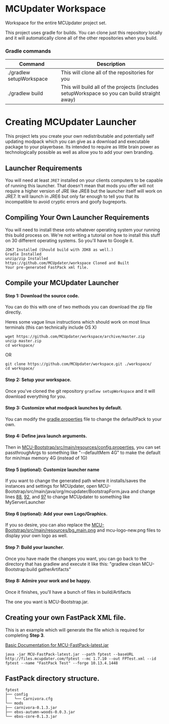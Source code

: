 # MCUpdater Workspace

Workspace for the entire MCUpdater project set.

This project uses gradle for builds.  You can clone just this repository locally and it will automatically clone all of the other repositories when you build.

### Gradle commands

Command | Description
------- | -----------
./gradlew setupWorkspace | This will clone all of the repositories for you
./gradlew build | This will build all of the projects (includes setupWorkspace so you can build straight away)

# Creating MCUpdater Launcher
This project lets you create your own redistributable and potentially self updating modpack which you can give as a download and executable package to your playerbase.  Its intended to require as little brain power as technologically possible as well as allow you to add your own branding.

## Launcher Requirements
You will need at least `JRE7` installed on your clients computers to be capable of running this launcher.  That doesn't mean that mods you offer will not require a higher version of JRE like JRE8 but the launcher itself will work on JRE7.  It will launch in JRE6 but only far enough to tell you that its incompatible to avoid cryptic errors and goofy bugreports.

## Compiling Your Own Launcher Requirements
You will need to install these onto whatever operating system your running this build process on.  We're not writing a tutorial on how to install this stuff on 30 different operating systems.  So you'll have to Google it.

    JDK7 Installed (Should build with JDK8 as well.)
    Gradle Installed
    unzip/zip Installed
    https://github.com/MCUpdater/workspace Cloned and Built
    Your pre-generated FastPack xml file.

## Compile your MCUpdater Launcher

#### Step 1: Download the source code.
You can do this with one of two methods you can download the zip file directly.

Heres some vague linux instructions which should work on most linux terminals (this can technically include OS X)

    wget https://github.com/MCUpdater/workspace/archive/master.zip
    unzip master.zip
    cd workspace/

OR

    git clone https://github.com/MCUpdater/workspace.git ./workspace/
    cd workspace/


#### Step 2: Setup your workspace.
Once you've cloned the git repository `gradlew setupWorkspace` and it will download everything for you.


#### Step 3: Customize what modpack launches by default.
You can modify the [gradle.properties](https://github.com/MCUpdater/workspace/blob/master/gradle.properties) file to change the defaultPack to your own.

#### Step 4: Define java launch arguments.
Then in [MCU-Bootstrap/src/main/resources/config.properties](https://github.com/MCUpdater/MCU-Bootstrap/blob/master/src/main/resources/config.properties#L5), you can set passthroughArgs to something like "--defaultMem 4G" to make the default for min/max memory 4G (instead of 1G)

#### Step 5 (optional): Customize launcher name
If you want to change the generated path where it installs/saves the instances and settings for MCUpdater, open MCU-Bootstrap/src/main/java/org/mcupdater/BootstrapForm.java and change lines [88](https://github.com/MCUpdater/MCU-Bootstrap/blob/master/src/main/java/org/mcupdater/BootstrapForm.java#L77), [92](https://github.com/MCUpdater/MCU-Bootstrap/blob/master/src/main/java/org/mcupdater/BootstrapForm.java#L81), and [97](https://github.com/MCUpdater/MCU-Bootstrap/blob/master/src/main/java/org/mcupdater/BootstrapForm.java#L86) to change MCUpdater to something like MyServerLauncher

#### Step 6 (optional): Add your own Logo/Graphics.
If you so desire, you can also replace the [MCU-Bootstrap/src/main/resources/bg_main.png](https://github.com/MCUpdater/MCU-Bootstrap/blob/master/src/main/resources/mcu-logo-new.png) and mcu-logo-new.png files to display your own logo as well.

#### Step 7: Build your launcher.
Once you have made the changes you want, you can go back to the directory that has gradlew and execute it like this: "gradlew clean MCU-Bootstrap:build gatherArtifacts"

#### Step 8: Admire your work and be happy.
Once it finishes, you'll have a bunch of files in build/Artifacts

The one you want is MCU-Bootstrap.jar.

## Creating your own FastPack XML file.
This is an example which will generate the file which is required for completing **Step 3**.

[Basic Documentation for MCU-FastPack-latest.jar](http://mcupdater.com/fastpack-basics/)

    java -jar MCU-FastPack-latest.jar --path fptest --baseURL http://files.mcupdater.com/fptest --mc 1.7.10 --out FPTest.xml --id fptest --name "FastPack Test" --forge 10.13.4.1448

## FastPack directory structure.

    fptest
    ├── config
    │   └── Carnivora.cfg
    └── mods
    ├── carnivora-0.1.3.jar
    ├── ebxs-autumn-woods-0.0.3.jar
    └── ebxs-core-0.1.3.jar
